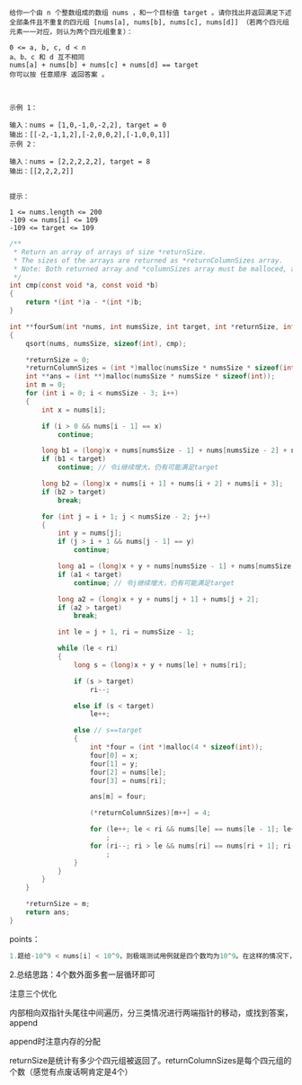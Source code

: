     给你一个由 n 个整数组成的数组 nums ，和一个目标值 target 。请你找出并返回满足下述全部条件且不重复的四元组 [nums[a], nums[b], nums[c], nums[d]] （若两个四元组元素一一对应，则认为两个四元组重复）：

    0 <= a, b, c, d < n
    a、b、c 和 d 互不相同
    nums[a] + nums[b] + nums[c] + nums[d] == target
    你可以按 任意顺序 返回答案 。

     

    示例 1：

    输入：nums = [1,0,-1,0,-2,2], target = 0
    输出：[[-2,-1,1,2],[-2,0,0,2],[-1,0,0,1]]
    示例 2：

    输入：nums = [2,2,2,2,2], target = 8
    输出：[[2,2,2,2]]
     

    提示：

    1 <= nums.length <= 200
    -109 <= nums[i] <= 109
    -109 <= target <= 109



```c
/**
 * Return an array of arrays of size *returnSize.
 * The sizes of the arrays are returned as *returnColumnSizes array.
 * Note: Both returned array and *columnSizes array must be malloced, assume caller calls free().
 */
int cmp(const void *a, const void *b)
{
    return *(int *)a - *(int *)b;
}

int **fourSum(int *nums, int numsSize, int target, int *returnSize, int **returnColumnSizes)
{
    qsort(nums, numsSize, sizeof(int), cmp);

    *returnSize = 0;
    *returnColumnSizes = (int *)malloc(numsSize * numsSize * sizeof(int));
    int **ans = (int **)malloc(numsSize * numsSize * sizeof(int));
    int m = 0;
    for (int i = 0; i < numsSize - 3; i++)
    {
        int x = nums[i];

        if (i > 0 && nums[i - 1] == x)
            continue;

        long b1 = (long)x + nums[numsSize - 1] + nums[numsSize - 2] + nums[numsSize - 3];
        if (b1 < target)
            continue; // 令i继续增大，仍有可能满足target

        long b2 = (long)x + nums[i + 1] + nums[i + 2] + nums[i + 3];
        if (b2 > target)
            break;

        for (int j = i + 1; j < numsSize - 2; j++)
        {
            int y = nums[j];
            if (j > i + 1 && nums[j - 1] == y)
                continue;

            long a1 = (long)x + y + nums[numsSize - 1] + nums[numsSize - 2];
            if (a1 < target)
                continue; // 令j继续增大，仍有可能满足target

            long a2 = (long)x + y + nums[j + 1] + nums[j + 2];
            if (a2 > target)
                break;

            int le = j + 1, ri = numsSize - 1;

            while (le < ri)
            {
                long s = (long)x + y + nums[le] + nums[ri];

                if (s > target)
                    ri--;

                else if (s < target)
                    le++;

                else // s==target
                {
                    int *four = (int *)malloc(4 * sizeof(int));
                    four[0] = x;
                    four[1] = y;
                    four[2] = nums[le];
                    four[3] = nums[ri];

                    ans[m] = four;

                    (*returnColumnSizes)[m++] = 4;

                    for (le++; le < ri && nums[le] == nums[le - 1]; le++)
                        ;
                    for (ri--; ri > le && nums[ri] == nums[ri + 1]; ri--)
                        ;
                }
            }
        }
    }

    *returnSize = m;
    return ans;
}
```



points：

```c
1.题给-10^9 < nums[i] < 10^9，则极端测试用例就是四个数均为10^9。在这样的情况下，我做四个数的加和，将会4*10^9>int上界（signed int最大位2^31-1=2147483647。这时候在做比较的时候，要先把加和求出来，并注意强制转换其中的某个数令他为(long)，这样在做加法的时候，整个表达式会自动转换为long类型，从而避免了int溢出
```

2.总结思路：4个数外面多套一层循环即可

注意三个优化

内部相向双指针头尾往中间遍历，分三类情况进行两端指针的移动，或找到答案，append

append时注意内存的分配

returnSize是统计有多少个四元组被返回了。returnColumnSizes是每个四元组的个数（感觉有点废话啊肯定是4个）
